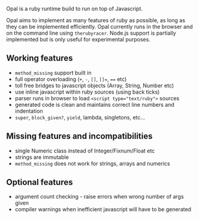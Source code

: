 Opal is a ruby runtime build to run on top of Javascript.

Opal aims to implement as many features of ruby as possible, as long as they can be implemented efficiently. Opal currently runs in the browser and on the command line using `therubyracer`. Node.js support is partially implemented but is only useful for experimental purposes.

## Working features

* `method_missing` support built in
* full operator overloading (`+`, `-`, `[]`, `[]=`, `==` etc)
* toll free bridges to javascript objects (Array, String, Number etc)
* use inline javascript within ruby sources (using back ticks)
* parser runs in browser to load `<script type="text/ruby">` sources
* generated code is clean and maintains correct line numbers and indentation
* `super`, `block_given?`, `yield`, lambda, singletons, etc...

## Missing features and incompatibilities

* single Numeric class instead of Integer/Fixnum/Float etc
* strings are immutable
* `method_missing` does not work for strings, arrays and numerics

## Optional features

* argument count checking - raise errors when wrong number of args given
* compiler warnings when inefficient javascript will have to be generated
